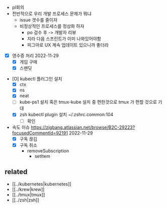 - pl회의
- 전반적으로 우리 개발 프로세스 문제가 뭐냐
  - issue 갯수를 줄이자
  - 비정상적인 프로세스를 정상화 하자
    - po 검수 후 -> 개발자 리뷰
    - 지라 다음 스프린트가 이미 나와있어야함
    - 피그마로 UX 계속 업데이트 있으니까 좋더라
    
- [X] 영수증 처리 2022-11-29
  - [X] 게임 구매
  - [X] 스펜딧
- [O] kubectl 플러그인 설치
  - [X] ctx
  - [X] ns
  - [X] neat
  - [ ] kube-ps1 설치 혹은 tmux-kube 설치 중 편한것으로 tmux 가 편할 것으로 기대
  - [X] zsh kubectl plugin 설치 ~/.zshrc.common:104
    - [ ] 확인
- 속도 이슈
  https://zigbang.atlassian.net/browse/B2C-29223?focusedCommentId=92191  2022-11-29 
  - [X] 구독 끊김 
  - [X] 구독 취소
    - removeSubscription
      - setItem

## related
- [[../kubernetes|kubernetes]]
- [[../krew|krew]]
- [[../tmux|tmux]]
- [[../zsh|zsh]]
